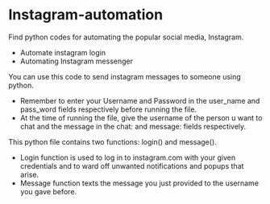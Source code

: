 # Instagram-automation
Find python codes for automating the popular social media, Instagram.

- Automate instagram login
- Automating Instagram messenger

You can use this code to send instagram messages to someone using python.

- Remember to enter your Username and Password in the user_name and pass_word fields respectively before running the file.
- At the time of running the file, give the username of the person u want to chat and the message in the chat: and message: fields respectively.

This python file contains two functions: login() and message().
- Login function is used to log in to instagram.com with your given credentials and to ward off unwanted notifications and popups that arise.
- Message function texts the message you just provided to the username you gave before.
